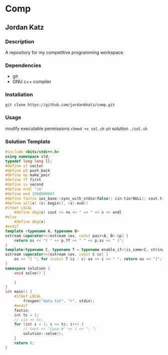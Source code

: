 # Comp
## Jordan Katz
### Description
A repository for my competitive programming workspace.
### Dependencies
* git
* GNU c++ compiler
### Installation
`git clone https://github.com/jordanbkatz/comp.git`
### Usage
modify executable permissions
`chmod +x sol.sh`
un solution
`./sol.sh`
### Solution Template
```cpp
#include <bits/stdc++.h>
using namespace std;
typedef long long ll;
#define vt vector
#define pb push_back
#define mp make_pair
#define ff first
#define ss second
#define endl '\n'
#define mod 1000000007
#define fastio ios_base::sync_with_stdio(false); cin.tie(NULL); cout.tie(NULL)
#define all(x) (x).begin(), (x).end()
#ifdef LOCAL
    #define dbg(x) cout << #x << " => " << x << endl
#else
    #define dbg(x)
#endif
template <typename A, typename B>
ostream &operator<<(ostream &os, const pair<A, B> &p) {
    return os << "( " << p.ff << " " << p.ss << " )";
}
template<typename C, typename T = typename enable_if<!is_same<C, string>::value, typename C::value_type>::type>
ostream &operator<<(ostream &os, const C &c) {
    os << "[ "; for (const T &i : c) os << i << " "; return os << "]";
}
namespace solution {
    void solve() {
        
    }
}
int main() {
    #ifdef LOCAL
        freopen("data.txt", "r", stdin);
    #endif
    fastio;
    int tc = 1;
    // cin >> tc;
    for (int i = 1; i <= tc; i++) {
        // cout << "Case #" << i << ": ";
        solution::solve();
    }
    return 0;
}
```